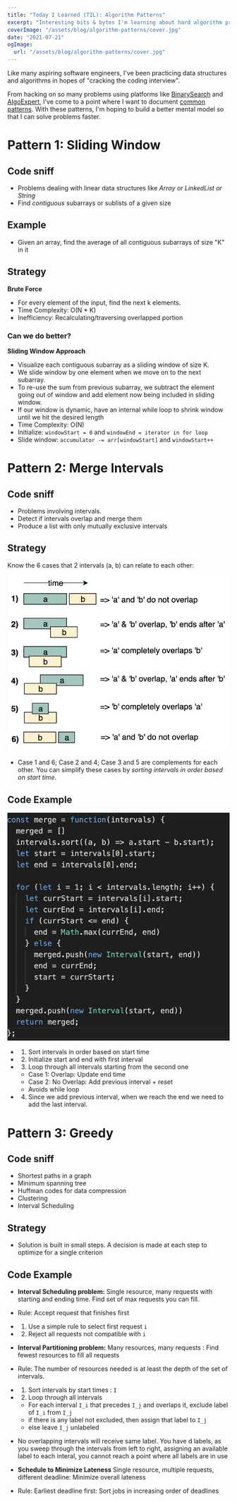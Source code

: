 ```yaml
---
title: "Today I Learned (TIL): Algorithm Patterns"
excerpt: "Interesting bits & bytes I'm learning about hard algorithm problems that make me think! "
coverImage: "/assets/blog/algorithm-patterns/cover.jpg"
date: "2021-07-21"
ogImage:
  url: "/assets/blog/algorithm-patterns/cover.jpg"
---
```


Like many aspiring software engineers, I've been practicing data structures and algorithms in hopes of "cracking the coding interview".

From hacking on so many problems using platforms like [BinarySearch](https://binarysearch.com/) and [AlgoExpert](https://www.algoexpert.io/product), I've come to a point where I want to document [common patterns](https://hackernoon.com/14-patterns-to-ace-any-coding-interview-question-c5bb3357f6ed). With these patterns, I'm hoping to build a better mental model so that I can solve problems faster. 
# Pattern 1: Sliding Window
## Code sniff  
- Problems dealing with linear data structures like *Array or LinkedList or String*
- Find *contiguous* subarrays or sublists of a given size

## Example
- Given an array, find the average of all contiguous subarrays of size "K" in it

## Strategy
**Brute Force**
- For every element of the input, find the next k elements. 
- Time Complexity: O(N * K)
- Inefficiency: Recalculating/traversing overlapped portion

### Can we do better?
**Sliding Window Approach**
  - Visualize each contiguous subarray as a sliding window of size K. 
  - We slide window by one element when we move on to the next subarray. 
  - To re-use the sum from previous subarray, we subtract the element going out of window and add element now being included in sliding window.
  - If our window is dynamic, have an internal while loop to shrink window until we hit the desired length
  - Time Complexity: O(N)
  - Initialize: `windowStart = 0` and  `windowEnd = iterator in for loop` 
  - Slide window: `accumulator -= arr[windowStart]` and `windowStart++`
  
# Pattern 2: Merge Intervals

## Code sniff 
- Problems involving intervals.
- Detect if intervals overlap and merge them
- Produce a list with only mutually exclusive intervals

## Strategy
Know the 6 cases that 2 intervals (a, b) can relate to each other:

![picture 1](../../images/34c862fd685de706fb9470e4e24b4bfc33f2e877475912e15ab2454ca5bdf4d7.png)  

- Case 1 and 6; Case 2 and 4; Case 3 and 5 are complements for each other. You can simplify these cases by *sorting intervals in order based on start time*.

## Code Example 

![picture 3](../../images/14fa4ae810b4fdbcd5913771cdd3c345dabf9c1ffcbc640339fcbd3b2b6852d9.png)  

- 1. Sort intervals in order based on start time
- 2. Initialize start and end with first interval
- 3. Loop through all intervals starting from the second one
  - Case 1: Overlap: Update end time
  - Case 2: No Overlap: Add previous interval + reset
  - Avoids while loop
- 4. Since we add previous interval, when we reach the end we need to add the last interval. 


# Pattern 3: Greedy 
## Code sniff 
- Shortest paths in a graph
- Minimum spanning tree
- Huffman codes for data compression
- Clustering
- Interval Scheduling
## Strategy
- Solution is built in small steps. A decision is made at each step to optimize for a single criterion


## Code Example 
- **Interval Scheduling problem:** Single resource, many requests with starting and ending time. Find set of max requests you can fill.
- Rule: Accept request that finishes first
- 1. Use a simple rule to select first request `i` 
- 2. Reject all requests not compatible with `i`
  

- **Interval Partitioning problem:** Many resources, many requests : Find fewest resources to fill all requests
- Rule: The number of resources needed is at least the depth of the set of intervals.
- 1. Sort intervals by start times : `I`
- 2. Loop through all intervals
  - For each interval `I_i` that precedes `I_j` and overlaps it, exclude label of `I_i`  from `I_j`
  - if there is any label not excluded, then assign that label to `I_j`
  - else leave `I_j` unlabeled

- No overlapping intervals will receive same label. You have d labels, as you sweep through the intervals from left to right, assigning an available label to each interal, you cannot reach a point where all labels are in use 
- **Schedule to Minimize Lateness** Single resource, multiple requests, different deadline: Minimize overall lateness
- Rule: Earliest deadline first: Sort jobs in increasing order of deadlines
